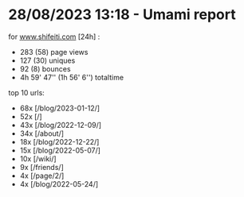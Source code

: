 # 28/08/2023 13:18 - Umami report
for www.shifeiti.com [24h] :

 - 283 (58) page views
 - 127 (30) uniques
 - 92 (8) bounces
 - 4h 59' 47'' (1h 56' 6'') totaltime


top 10 urls:
 - 68x [/blog/2023-01-12/]
 - 52x [/]
 - 43x [/blog/2022-12-09/]
 - 34x [/about/]
 - 18x [/blog/2022-12-22/]
 - 15x [/blog/2022-05-07/]
 - 10x [/wiki/]
 - 9x [/friends/]
 - 4x [/page/2/]
 - 4x [/blog/2022-05-24/]


